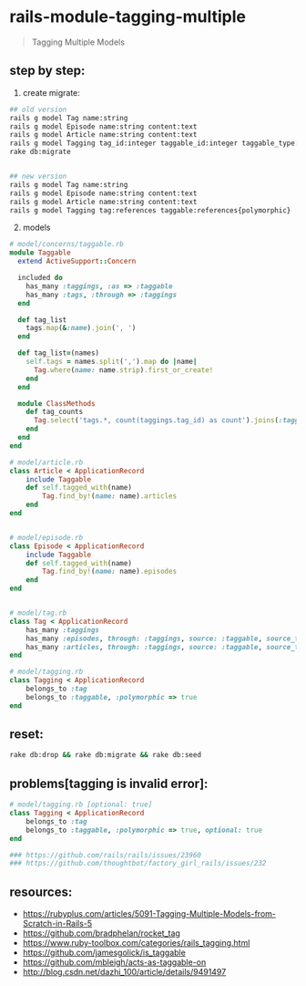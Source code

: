 # rails-module-tagging-multiple
> Tagging Multiple Models

## step by step:
1. create migrate:
```bash
## old version
rails g model Tag name:string
rails g model Episode name:string content:text
rails g model Article name:string content:text
rails g model Tagging tag_id:integer taggable_id:integer taggable_type:string
rake db:migrate


## new version
rails g model Tag name:string
rails g model Episode name:string content:text
rails g model Article name:string content:text
rails g model Tagging tag:references taggable:references{polymorphic}
```
2. models
```rb
# model/concerns/taggable.rb
module Taggable
  extend ActiveSupport::Concern

  included do
    has_many :taggings, :as => :taggable
    has_many :tags, :through => :taggings
  end  

  def tag_list
    tags.map(&:name).join(', ')
  end

  def tag_list=(names)
    self.tags = names.split(',').map do |name|
      Tag.where(name: name.strip).first_or_create!
    end
  end

  module ClassMethods
    def tag_counts
      Tag.select('tags.*, count(taggings.tag_id) as count').joins(:taggings).group('taggings.tag_id')
    end
  end
end

# model/article.rb
class Article < ApplicationRecord
    include Taggable
    def self.tagged_with(name)
        Tag.find_by!(name: name).articles
    end
end


# model/episode.rb
class Episode < ApplicationRecord
    include Taggable
    def self.tagged_with(name)
        Tag.find_by!(name: name).episodes
    end
end


# model/tag.rb
class Tag < ApplicationRecord
    has_many :taggings
    has_many :episodes, through: :taggings, source: :taggable, source_type: Episode
    has_many :articles, through: :taggings, source: :taggable, source_type: Article
end

# model/tagging.rb
class Tagging < ApplicationRecord
    belongs_to :tag
    belongs_to :taggable, :polymorphic => true
end

```

## reset:
```bash
rake db:drop && rake db:migrate && rake db:seed
```

## problems[tagging is invalid error]:
```rb
# model/tagging.rb [optional: true]
class Tagging < ApplicationRecord
    belongs_to :tag
    belongs_to :taggable, :polymorphic => true, optional: true
end

### https://github.com/rails/rails/issues/23960
### https://github.com/thoughtbot/factory_girl_rails/issues/232
```

## resources:
+ https://rubyplus.com/articles/5091-Tagging-Multiple-Models-from-Scratch-in-Rails-5
+ https://github.com/bradphelan/rocket_tag
+ https://www.ruby-toolbox.com/categories/rails_tagging.html
+ https://github.com/jamesgolick/is_taggable
+ https://github.com/mbleigh/acts-as-taggable-on
+ http://blog.csdn.net/dazhi_100/article/details/9491497

